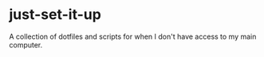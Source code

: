 # just-set-it-up
A collection of dotfiles and scripts for when I don't have access to my main computer.
